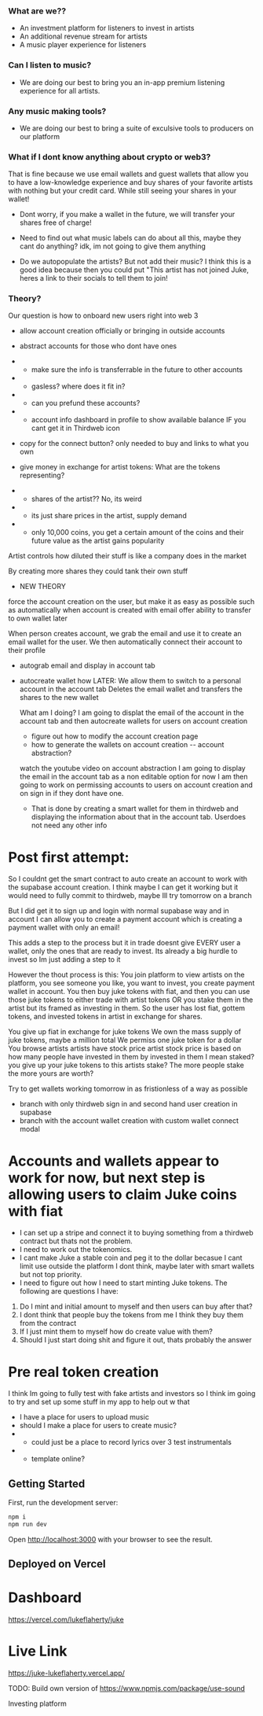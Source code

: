 ### What are we??

- An investment platform for listeners to invest in artists
- An additional revenue stream for artists
- A music player experience for listeners

### Can I listen to music?

- We are doing our best to bring you an in-app premium listening experience for all artists.

### Any music making tools?

- We are doing our best to bring a suite of exculsive tools to producers on our platform

### What if I dont know anything about crypto or web3?

That is fine because we use email wallets and guest wallets that allow you to have a low-knowledge experience and buy shares of your favorite artists with nothing but your credit card. While still seeing your shares in your wallet!

- Dont worry, if you make a wallet in the future, we will transfer your shares free of charge!

- Need to find out what music labels can do about all this, maybe they cant do anything? idk, im not going to give them anything

- Do we autopopulate the artists? But not add their music?
  I think this is a good idea because then you could put "This artist has not joined Juke, heres a link to their socials to tell them to join!

### Theory?

Our question is how to onboard new users right into web 3

- allow account creation officially or bringing in outside accounts
- abstract accounts for those who dont have ones
- - make sure the info is transferrable in the future to other accounts
- - gasless? where does it fit in?
- - can you prefund these accounts?
- - account info dashboard in profile to show available balance IF you cant get it in Thirdweb icon
- copy for the connect button? only needed to buy and links to what you own

- give money in exchange for artist tokens: What are the tokens representing?
- - shares of the artist?? No, its weird
- - its just share prices in the artist, supply demand
- - only 10,000 coins, you get a certain amount of the coins and their future value as the artist gains popularity

Artist controls how diluted their stuff is like a company does in the market

By creating more shares they could tank their own stuff

- NEW THEORY

force the account creation on the user, but make it as easy as possible
such as automatically when account is created with email
offer ability to transfer to own wallet later

When person creates account, we grab the email and use it to create an email wallet for the user.
We then automatically connect their account to their profile

- autograb email and display in account tab
- autocreate wallet how
  LATER:
  We allow them to switch to a personal account in the account tab
  Deletes the email wallet and transfers the shares to the new wallet

  What am I doing?
  I am going to displat the email of the account in the account tab
  and then autocreate wallets for users on account creation

  - figure out how to modify the account creation page
  - how to generate the wallets on account creation
    -- account abstraction?

  watch the youtube video on account abstraction
  I am going to display the email in the account tab as a non editable option for now
  I am then going to work on permissing accounts to users on account creation and on sign in if they dont have one.

  - That is done by creating a smart wallet for them in thirdweb and displaying the information about that in the account tab. Userdoes not need any other info

# Post first attempt:

So I couldnt get the smart contract to auto create an account to work with the supabase account creation. I think maybe I can get it working but it would need to fully commit to thirdweb, maybe Ill try tomorrow on a branch

But I did get it to sign up and login with normal supabase way and in account I can allow you to create a payment account which is creating a payment wallet with only an email!

This adds a step to the process but it in trade doesnt give EVERY user a wallet, only the ones that are ready to invest. Its already a big hurdle to invest so Im just adding a step to it

However the thout process is this: You join platform to view artists on the platform, you see someone you like, you want to invest, you create payment wallet in account. You then buy juke tokens with fiat, and then you can use those juke tokens to either trade with artist tokens OR you stake them in the artist but its framed as investing in them. So the user has lost fiat, gottem tokens, and invested tokens in artist in exchange for shares.

You give up fiat in exchange for juke tokens
We own the mass supply of juke tokens, maybe a million total
We permiss one juke token for a dollar
You browse artists
artists have stock price
artist stock price is based on how many people have invested in them
by invested in them I mean staked?
you give up your juke tokens to this artists stake? The more people stake the more yours are worth?

Try to get wallets working tomorrow in as fristionless of a way as possible

- branch with only thirdweb sign in and second hand user creation in supabase
- branch with the account wallet creation with custom wallet connect modal

# Accounts and wallets appear to work for now, but next step is allowing users to claim Juke coins with fiat

- I can set up a stripe and connect it to buying something from a thirdweb contract but thats not the problem.
- I need to work out the tokenomics.
- I cant make Juke a stable coin and peg it to the dollar becasue I cant limit use outside the platform I dont think, maybe later with smart wallets but not top priority.
- I need to figure out how I need to start minting Juke tokens. The following are questions I have:

1. Do I mint and initial amount to myself and then users can buy after that?
2. I dont think that people buy the tokens from me I think they buy them from the contract
3. If I just mint them to myself how do create value with them?
4. Should I just start doing shit and figure it out, thats probably the answer

# Pre real token creation

I think Im going to fully test with fake artists and investors so I think im going to try and set up some stuff in my app to help out w that

- I have a place for users to upload music
- should I make a place for users to create music?
- - could just be a place to record lyrics over 3 test instrumentals
- - template online?

## Getting Started

First, run the development server:

```bash
npm i
npm run dev
```

Open [http://localhost:3000](http://localhost:3000) with your browser to see the result.

## Deployed on Vercel

# Dashboard

https://vercel.com/lukeflaherty/juke

# Live Link

https://juke-lukeflaherty.vercel.app/

TODO: Build own version of https://www.npmjs.com/package/use-sound

Investing platform
